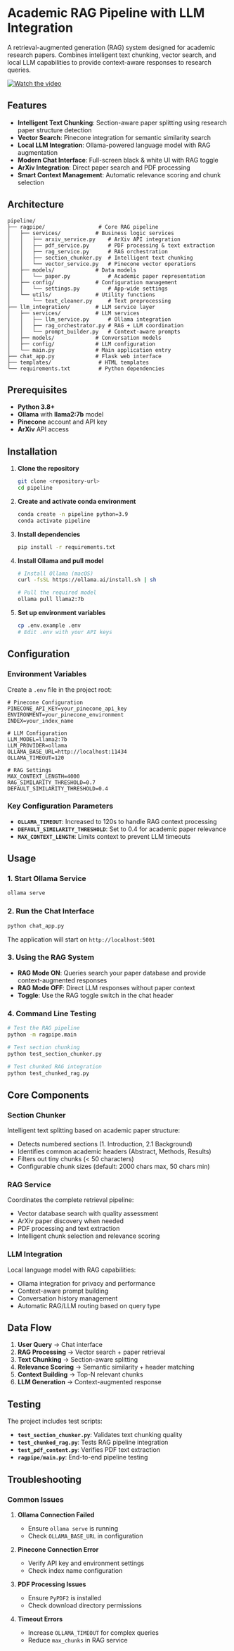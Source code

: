# Academic RAG Pipeline with LLM Integration

A retrieval-augmented generation (RAG) system designed for academic research papers. Combines intelligent text chunking, vector search, and local LLM capabilities to provide context-aware responses to research queries.

[![Watch the video](https://img.youtube.com/vi/qfCmAPbl2sE/maxresdefault.jpg)](https://youtu.be/qfCmAPbl2sE)

##  Features

- **Intelligent Text Chunking**: Section-aware paper splitting using research paper  structure detection
- **Vector Search**: Pinecone integration for semantic similarity search
- **Local LLM Integration**: Ollama-powered language model with RAG augmentation
- **Modern Chat Interface**: Full-screen black & white UI with RAG toggle
- **ArXiv Integration**: Direct paper search and PDF processing
- **Smart Context Management**: Automatic relevance scoring and chunk selection

##  Architecture

```
pipeline/
├── ragpipe/                 # Core RAG pipeline
│   ├── services/           # Business logic services
│   │   ├── arxiv_service.py    # ArXiv API integration
│   │   ├── pdf_service.py      # PDF processing & text extraction
│   │   ├── rag_service.py      # RAG orchestration
│   │   ├── section_chunker.py  # Intelligent text chunking
│   │   └── vector_service.py   # Pinecone vector operations
│   ├── models/             # Data models
│   │   └── paper.py            # Academic paper representation
│   ├── config/             # Configuration management
│   │   └── settings.py         # App-wide settings
│   └── utils/              # Utility functions
│       └── text_cleaner.py     # Text preprocessing
├── llm_integration/        # LLM service layer
│   ├── services/           # LLM services
│   │   ├── llm_service.py      # Ollama integration
│   │   ├── rag_orchestrator.py # RAG + LLM coordination
│   │   └── prompt_builder.py   # Context-aware prompts
│   ├── models/             # Conversation models
│   ├── config/             # LLM configuration
│   └── main.py             # Main application entry
├── chat_app.py             # Flask web interface
├── templates/               # HTML templates
└── requirements.txt         # Python dependencies
```

##  Prerequisites

- **Python 3.8+**
- **Ollama** with **llama2:7b** model
- **Pinecone** account and API key
- **ArXiv** API access

##  Installation

1. **Clone the repository**
   ```bash
   git clone <repository-url>
   cd pipeline
   ```

2. **Create and activate conda environment**
   ```bash
   conda create -n pipeline python=3.9
   conda activate pipeline
   ```

3. **Install dependencies**
   ```bash
   pip install -r requirements.txt
   ```

4. **Install Ollama and pull model**
   ```bash
   # Install Ollama (macOS)
   curl -fsSL https://ollama.ai/install.sh | sh
   
   # Pull the required model
   ollama pull llama2:7b
   ```

5. **Set up environment variables**
   ```bash
   cp .env.example .env
   # Edit .env with your API keys
   ```

## Configuration

### Environment Variables

Create a `.env` file in the project root:

```env
# Pinecone Configuration
PINECONE_API_KEY=your_pinecone_api_key
ENVIRONMENT=your_pinecone_environment
INDEX=your_index_name

# LLM Configuration
LLM_MODEL=llama2:7b
LLM_PROVIDER=ollama
OLLAMA_BASE_URL=http://localhost:11434
OLLAMA_TIMEOUT=120

# RAG Settings
MAX_CONTEXT_LENGTH=4000
RAG_SIMILARITY_THRESHOLD=0.7
DEFAULT_SIMILARITY_THRESHOLD=0.4
```

### Key Configuration Parameters

- **`OLLAMA_TIMEOUT`**: Increased to 120s to handle RAG context processing
- **`DEFAULT_SIMILARITY_THRESHOLD`**: Set to 0.4 for academic paper relevance
- **`MAX_CONTEXT_LENGTH`**: Limits context to prevent LLM timeouts

##  Usage

### 1. Start Ollama Service

```bash
ollama serve
```

### 2. Run the Chat Interface

```bash
python chat_app.py
```

The application will start on `http://localhost:5001`

### 3. Using the RAG System

- **RAG Mode ON**: Queries search your paper database and provide context-augmented responses
- **RAG Mode OFF**: Direct LLM responses without paper context
- **Toggle**: Use the RAG toggle switch in the chat header

### 4. Command Line Testing

```bash
# Test the RAG pipeline
python -m ragpipe.main

# Test section chunking
python test_section_chunker.py

# Test chunked RAG integration
python test_chunked_rag.py
```

##  Core Components

### Section Chunker

Intelligent text splitting based on academic paper structure:
- Detects numbered sections (1. Introduction, 2.1 Background)
- Identifies common academic headers (Abstract, Methods, Results)
- Filters out tiny chunks (< 50 characters)
- Configurable chunk sizes (default: 2000 chars max, 50 chars min)

### RAG Service

Coordinates the complete retrieval pipeline:
- Vector database search with quality assessment
- ArXiv paper discovery when needed
- PDF processing and text extraction
- Intelligent chunk selection and relevance scoring

### LLM Integration

Local language model with RAG capabilities:
- Ollama integration for privacy and performance
- Context-aware prompt building
- Conversation history management
- Automatic RAG/LLM routing based on query type

## Data Flow

1. **User Query** → Chat interface
2. **RAG Processing** → Vector search + paper retrieval
3. **Text Chunking** → Section-aware splitting
4. **Relevance Scoring** → Semantic similarity + header matching
5. **Context Building** → Top-N relevant chunks
6. **LLM Generation** → Context-augmented response

## Testing

The project includes test scripts:

- **`test_section_chunker.py`**: Validates text chunking quality
- **`test_chunked_rag.py`**: Tests RAG pipeline integration
- **`test_pdf_content.py`**: Verifies PDF text extraction
- **`ragpipe/main.py`**: End-to-end pipeline testing

##  Troubleshooting

### Common Issues

1. **Ollama Connection Failed**
   - Ensure `ollama serve` is running
   - Check `OLLAMA_BASE_URL` in configuration

2. **Pinecone Connection Error**
   - Verify API key and environment settings
   - Check index name configuration

3. **PDF Processing Issues**
   - Ensure `PyPDF2` is installed
   - Check download directory permissions

4. **Timeout Errors**
   - Increase `OLLAMA_TIMEOUT` for complex queries
   - Reduce `max_chunks` in RAG service
